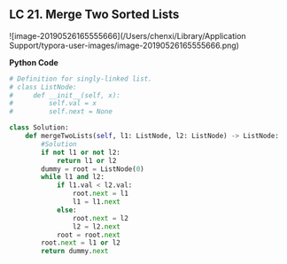 ## LC 21. Merge Two Sorted Lists

![image-20190526165555666](/Users/chenxi/Library/Application Support/typora-user-images/image-20190526165555666.png)



**Python Code**

```python
# Definition for singly-linked list.
# class ListNode:
#     def __init__(self, x):
#         self.val = x
#         self.next = None

class Solution:
    def mergeTwoLists(self, l1: ListNode, l2: ListNode) -> ListNode:
        #Solution
        if not l1 or not l2:
            return l1 or l2
        dummy = root = ListNode(0)
        while l1 and l2:
            if l1.val < l2.val:
                root.next = l1
                l1 = l1.next
            else:
                root.next = l2
                l2 = l2.next
            root = root.next
        root.next = l1 or l2
        return dummy.next
```

